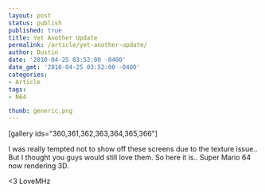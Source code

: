 ```yaml
---
layout: post
status: publish
published: true
title: Yet Another Update
permalink: /article/yet-another-update/
author: Dustin
date: '2010-04-25 03:52:00 -0400'
date_gmt: '2010-04-25 03:52:00 -0400'
categories:
- Article
tags:
- N64

thumb: generic.png
---
```

[gallery ids="360,361,362,363,364,365,366"]

I was really tempted not to show off these screens due to the texture issue..
But I thought you guys would still love them. So here it is.. Super Mario 64 now
rendering 3D.

<3 LoveMHz
